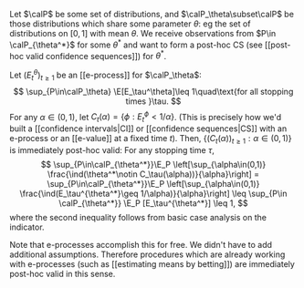 Let $\calP$ be some set of distributions, and $\calP_\theta\subset\calP$ be those distributions which share some parameter $\theta$: eg the set of distributions on $[0,1]$ with mean $\theta$. We receive observations from $P\in \calP_{\theta^*}$ for some $\theta^*$ and want to form a post-hoc CS (see [[post-hoc valid confidence sequences]]) for $\theta^*$. 

Let $(E_t^\theta)_{t\geq 1}$ be an [[e-process]] for $\calP_\theta$: 
$$
\sup_{P\in\calP_\theta} \E[E_\tau^\theta]\leq 1\quad\text{for all stopping times }\tau.
$$
For any $\alpha\in(0,1)$, let $C_t(\alpha) = \{\phi: E_t^\phi < 1/\alpha\}$. (This is precisely how we'd built a [[confidence intervals|CI]] or [[confidence sequences|CS]] with an e-process or an [[e-value]] at a fixed time $t$). Then, $\{(C_t(\alpha))_{t\geq 1}:\alpha\in(0,1)\}$ is immediately post-hoc valid: For any stopping time $\tau$, 
$$
\sup_{P\in\calP_{\theta^*}}\E_P \left[\sup_{\alpha\in(0,1)} \frac{\ind(\theta^*\notin C_\tau(\alpha))}{\alpha}\right] = \sup_{P\in\calP_{\theta^*}}\E_P \left[\sup_{\alpha\in(0,1)} \frac{\ind(E_\tau^{\theta^*}\geq 1/\alpha)}{\alpha}\right] \leq \sup_{P\in \calP_{\theta^*}} \E_P [E_\tau^{\theta^*}] \leq 1,
$$
where the second inequality follows from basic case analysis on the indicator. 

Note that e-processes accomplish this for free. We didn't have to add additional assumptions. Therefore procedures which are already working with e-processes (such as [[estimating means by betting]]) are immediately post-hoc valid in this sense.  